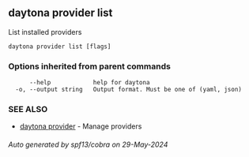 ## daytona provider list

List installed providers

```
daytona provider list [flags]
```

### Options inherited from parent commands

```
      --help            help for daytona
  -o, --output string   Output format. Must be one of (yaml, json)
```

### SEE ALSO

* [daytona provider](daytona_provider.md)	 - Manage providers

###### Auto generated by spf13/cobra on 29-May-2024

